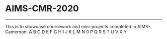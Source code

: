 # AIMS-CMR-2020
---
This is to showcase coursework and mini-projects completed in AIMS-Cameroon.
A
B
C
D
E
F
G
H
I
J
K
L
M
N
0
P
Q
R
S
T
U
V
X
Y
